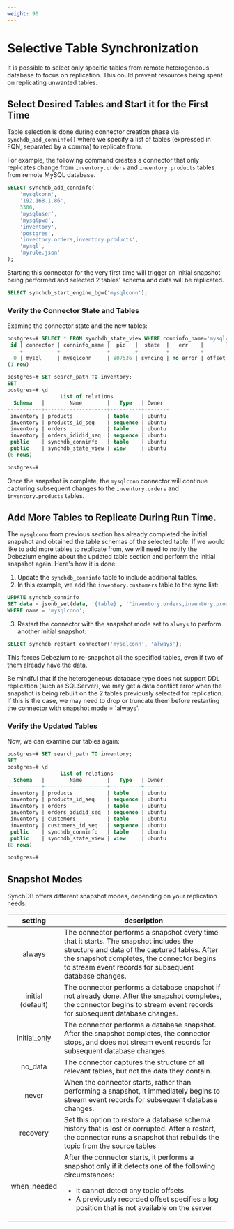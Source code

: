 ```yaml
---
weight: 90
---
```

# Selective Table Synchronization

It is possible to select only specific tables from remote heterogeneous database to focus on replication. This could prevent resources being spent on replicating unwanted tables. 

## Select Desired Tables and Start it for the First Time
Table selection is done during connector creation phase via `synchdb_add_conninfo()` where we specify a list of tables (expressed in FQN, separated by a comma) to replicate from.

For example, the following command creates a connector that only replicates change from `inventory.orders` and `inventory.products` tables from remote MySQL database.
```sql
SELECT synchdb_add_conninfo(
    'mysqlconn', 
    '192.168.1.86', 
    3306, 
    'mysqluser', 
    'mysqlpwd', 
    'inventory', 
    'postgres', 
    'inventory.orders,inventory.products', 
    'mysql', 
    'myrule.json'
);
```

Starting this connector for the very first time will trigger an initial snapshot being performed and selected 2 tables' schema and data will be replicated.

```sql
SELECT synchdb_start_engine_bgw('mysqlconn');
```

### Verify the Connector State and Tables
Examine the connector state and the new tables:
```sql
postgres=# SELECT * FROM synchdb_state_view WHERE conninfo_name='mysqlconn';
 id | connector | conninfo_name |  pid   |  state  |   err    |       last_dbz_offset
----+-----------+---------------+--------+---------+----------+-----------------------------
  0 | mysql     | mysqlconn     | 807536 | syncing | no error | offset file not flushed yet
(1 row)

postgres=# SET search_path TO inventory;
SET
postgres=# \d
                 List of relations
  Schema   |        Name        |   Type   | Owner
-----------+--------------------+----------+--------
 inventory | products           | table    | ubuntu
 inventory | products_id_seq    | sequence | ubuntu
 inventory | orders             | table    | ubuntu
 inventory | orders_ididid_seq  | sequence | ubuntu
 public    | synchdb_conninfo   | table    | ubuntu
 public    | synchdb_state_view | view     | ubuntu
(6 rows)

postgres=#
```

Once the snapshot is complete, the `mysqlconn` connector will continue capturing subsequent changes to the `inventory.orders` and `inventory.products` tables.

## Add More Tables to Replicate During Run Time.
The `mysqlconn` from previous section has already completed the initial snapshot and obtained the table schemas of the selected table. If we would like to add more tables to replicate from, we will need to notify the Debezium engine about the updated table section and perform the initial snapshot again. Here's how it is done:

1. Update the `synchdb_conninfo` table to include additional tables.
2. In this example, we add the `inventory.customers` table to the sync list:
```sql
UPDATE synchdb_conninfo 
SET data = jsonb_set(data, '{table}', '"inventory.orders,inventory.products,inventory.customers"') 
WHERE name = 'mysqlconn';
```
3. Restart the connector with the snapshot mode set to `always` to perform another initial snapshot:
```sql
SELECT synchdb_restart_connector('mysqlconn', 'always');
```
This forces Debezium to re-snapshot all the specified tables, even if two of them already have the data. 

Be mindful that if the heterogeneous database type does not support DDL replication (such as SQLServer), we may get a data conflict error when the snapshot is being rebuilt on the 2 tables previously selected for replication. If this is the case, we may need to drop or truncate them before restarting the connector with snapshot mode = 'always'.

### Verify the Updated Tables
Now, we can examine our tables again:
```sql
postgres=# SET search_path TO inventory;
SET
postgres=# \d
                 List of relations
  Schema   |        Name        |   Type   | Owner
-----------+--------------------+----------+--------
 inventory | products           | table    | ubuntu
 inventory | products_id_seq    | sequence | ubuntu
 inventory | orders             | table    | ubuntu
 inventory | orders_ididid_seq  | sequence | ubuntu
 inventory | customers          | table    | ubuntu
 inventory | customers_id_seq   | sequence | ubuntu
 public    | synchdb_conninfo   | table    | ubuntu
 public    | synchdb_state_view | view     | ubuntu
(8 rows)

postgres=#

```

## Snapshot Modes

SynchDB offers different snapshot modes, depending on your replication needs:

|  **setting** |**description**|
|:-:|-|
| always       | The connector performs a snapshot every time that it starts. The snapshot includes the structure and data of the captured tables. After the snapshot completes, the connector begins to stream event records for subsequent database changes.|
| initial (default)      | The connector performs a database snapshot if not already done. After the snapshot completes, the connector begins to stream event records for subsequent database changes.|
| initial_only | The connector performs a database snapshot. After the snapshot completes, the connector stops, and does not stream event records for subsequent database changes.|
| no_data      | The connector captures the structure of all relevant tables, but not the data they contain.|
| never        | When the connector starts, rather than performing a snapshot, it immediately begins to stream event records for subsequent database changes.|
| recovery     | Set this option to restore a database schema history that is lost or corrupted. After a restart, the connector runs a snapshot that rebuilds the topic from the source tables|
| when_needed  | After the connector starts, it performs a snapshot only if it detects one of the following circumstances:<br><ul><li>It cannot detect any topic offsets</li><li>A previously recorded offset specifies a log position that is not available on the server</li></ul> | 
